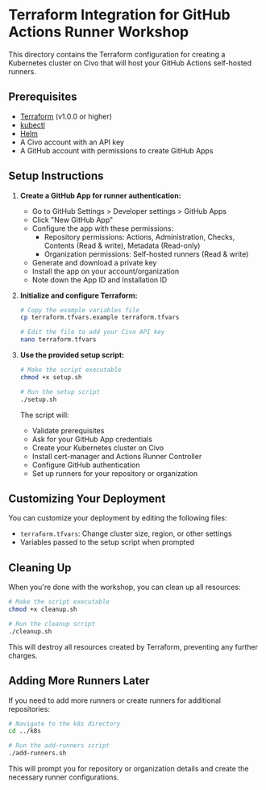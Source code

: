 # Terraform Integration for GitHub Actions Runner Workshop

This directory contains the Terraform configuration for creating a Kubernetes cluster on Civo that will host your GitHub Actions self-hosted runners.

## Prerequisites

- [Terraform](https://www.terraform.io/downloads.html) (v1.0.0 or higher)
- [kubectl](https://kubernetes.io/docs/tasks/tools/)
- [Helm](https://helm.sh/docs/intro/install/)
- A Civo account with an API key
- A GitHub account with permissions to create GitHub Apps

## Setup Instructions

1. **Create a GitHub App for runner authentication:**
   - Go to GitHub Settings > Developer settings > GitHub Apps
   - Click "New GitHub App"
   - Configure the app with these permissions:
     - Repository permissions: Actions, Administration, Checks, Contents (Read & write), Metadata (Read-only)
     - Organization permissions: Self-hosted runners (Read & write)
   - Generate and download a private key
   - Install the app on your account/organization
   - Note down the App ID and Installation ID

2. **Initialize and configure Terraform:**
   ```bash
   # Copy the example variables file
   cp terraform.tfvars.example terraform.tfvars
   
   # Edit the file to add your Civo API key
   nano terraform.tfvars
   ```

3. **Use the provided setup script:**
   ```bash
   # Make the script executable
   chmod +x setup.sh
   
   # Run the setup script
   ./setup.sh
   ```

   The script will:
   - Validate prerequisites
   - Ask for your GitHub App credentials
   - Create your Kubernetes cluster on Civo
   - Install cert-manager and Actions Runner Controller
   - Configure GitHub authentication
   - Set up runners for your repository or organization

## Customizing Your Deployment

You can customize your deployment by editing the following files:

- `terraform.tfvars`: Change cluster size, region, or other settings
- Variables passed to the setup script when prompted

## Cleaning Up

When you're done with the workshop, you can clean up all resources:

```bash
# Make the script executable
chmod +x cleanup.sh

# Run the cleanup script
./cleanup.sh
```

This will destroy all resources created by Terraform, preventing any further charges.

## Adding More Runners Later

If you need to add more runners or create runners for additional repositories:

```bash
# Navigate to the k8s directory
cd ../k8s

# Run the add-runners script
./add-runners.sh
```

This will prompt you for repository or organization details and create the necessary runner configurations.